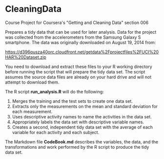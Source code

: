 CleaningData
============

Course Project for Coursera's "Getting and Cleaning Data" section 006

Prepares a tidy data that can be used for later analysis. Data for the project was collected from the accelerometers from the Samsung Galaxy S smartphone. The data was originally downloaded on August 19, 2014 from:

https://d396qusza40orc.cloudfront.net/getdata%2Fprojectfiles%2FUCI%20HAR%20Dataset.zip

You need to download and extract these files to your R working directory before running the script that will prepare the tidy data set. The script assumes the source data files are already on your hard drive and will not attempt to download them.


The R script **run_analysis.R** will do the following:

1. Merges the training and the test sets to create one data set.  
2. Extracts only the measurements on the mean and standard deviation for each measurement.  
3. Uses descriptive activity names to name the activities in the data set.  
4. Appropriately labels the data set with descriptive variable names.  
5. Creates a second, independent tidy data set with the average of each variable for each activity and each subject.  

The Markdown file **CodeBook.md** describes the variables, the data, and the transformations and work performed by the R script to produce the tidy data set.

